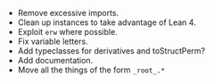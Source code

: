 - Remove excessive imports.
- Clean up instances to take advantage of Lean 4.
- Exploit `erw` where possible.
- Fix variable letters.
- Add typeclasses for derivatives and toStructPerm?
- Add documentation.
- Move all the things of the form `_root_.*`
